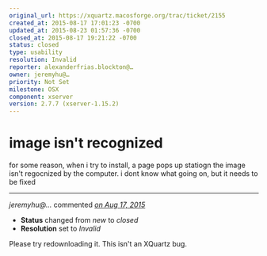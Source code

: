```yaml
---
original_url: https://xquartz.macosforge.org/trac/ticket/2155
created_at: 2015-08-17 17:01:23 -0700
updated_at: 2015-08-23 01:57:36 -0700
closed_at: 2015-08-17 19:21:22 -0700
status: closed
type: usability
resolution: Invalid
reporter: alexanderfrias.blockton@…
owner: jeremyhu@…
priority: Not Set
milestone: OSX
component: xserver
version: 2.7.7 (xserver-1.15.2)
---
```


image isn't recognized
======================


for some reason, when i try to install, a page pops up statiogn the image isn't regocnized by the computer. i dont know what going on, but it needs to be fixed



---

*jeremyhu@…* commented *[on Aug 17, 2015](https://xquartz.macosforge.org/trac/ticket/2155#comment:1 "August 17, 2015 at 7:21 PM PDT")*

-   **Status** changed from *new* to *closed*
-   **Resolution** set to *Invalid*

Please try redownloading it. This isn't an XQuartz bug.



